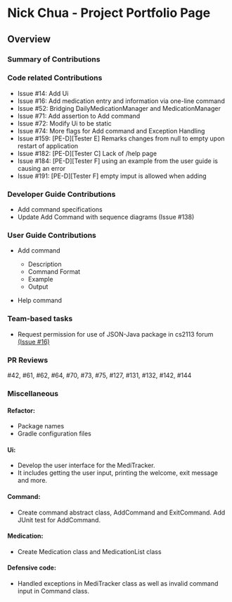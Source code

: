 # Nick Chua - Project Portfolio Page

## Overview

### Summary of Contributions

### Code related Contributions
- Issue #14: Add Ui
- Issue #16: Add medication entry and information via one-line command
- Issue #52: Bridging DailyMedicationManager and MedicationManager
- Issue #71: Add assertion to Add command
- Issue #72: Modify Ui to be static
- Issue #74: More flags for Add command and Exception Handling
- Issue #159: [PE-D][Tester E] Remarks changes from null to empty upon restart of application
- Issue #182: [PE-D][Tester C] Lack of /help page
- Issue #184: [PE-D][Tester F] using an example from the user guide is causing an error
- Issue #191: [PE-D][Tester F] empty imput is allowed when adding

### Developer Guide Contributions
- Add command specifications
- Update Add Command with sequence diagrams (Issue #138)
### User Guide Contributions
- Add command
  - Description
  - Command Format
  - Example
  - Output
  

- Help command

### Team-based tasks
- Request permission for use of JSON-Java package in cs2113 forum
[(Issue #16)](https://github.com/nus-cs2113-AY2324S2/forum/issues/16)

### PR Reviews
#42, #61, #62, #64, #70, #73, #75, #127, #131, #132, #142, #144

### Miscellaneous
#### Refactor:
- Package names
- Gradle configuration files
#### Ui:
- Develop the user interface for the MediTracker. 
- It includes getting the user input, printing the welcome, exit message and more.
#### Command:
- Create command abstract class, AddCommand and ExitCommand. Add JUnit test for AddCommand.
#### Medication:
- Create Medication class and MedicationList class
#### Defensive code:
- Handled exceptions in MediTracker class as well as invalid command input in Command class.